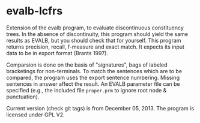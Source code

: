 evalb-lcfrs
===========

Extension of the evalb program, to evaluate discontinuous constituency trees.
In the absence of discontinuity, this program should yield the same results as
EVALB, but you should check that for yourself. This program returns precision,
recall, f-measure and exact match. It expects its input data to be in export
format (Brants 1997).

Comparsion is done on the basis of "signatures", bags of labeled bracketings
for non-terminals. To match the sentences which are to be compared, the program
uses the export sentence numbering. Missing sentences in answer affect the
result. An EVALB parameter file can be specified (e.g., the included file
``proper.prm`` to ignore root node & punctuation).

Current version (check git tags) is from December 05, 2013. The program
is licensed under GPL V2.  
